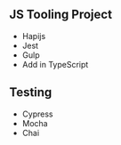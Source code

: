 ## JS Tooling Project


* Hapijs
* Jest
* Gulp
* Add in TypeScript

## Testing

* Cypress
* Mocha
* Chai
